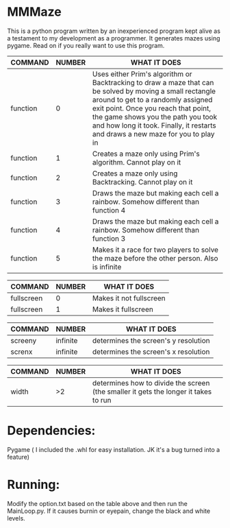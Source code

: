 # MMMaze

This is a python program written by an inexperienced program kept alive as a testament to my development as a programmer. It generates mazes using pygame. Read on if you really want to use this program.

| COMMAND | NUMBER | WHAT IT DOES |
|---------|--------|--------------|
|function | 0      | Uses either Prim's algorithm or Backtracking to draw a maze that can be solved by moving a small rectangle around to get to a randomly assigned exit point. Once you reach that point, the game shows you the path you took and how long it took. Finally, it restarts and draws a new maze for you to play in |
|function | 1      | Creates a maze only using Prim's algorithm. Cannot play on it|
|function | 2      | Creates a maze only using Backtracking. Cannot play on it |
|function | 3      | Draws the maze but making each cell a rainbow. Somehow different than function 4|
|function | 4      | Draws the maze but making each cell a rainbow. Somehow different than function 3|
|function | 5      | Makes it a race for two players to solve the maze before the other person. Also is infinite|

| COMMAND | NUMBER | WHAT IT DOES
| -------- |-------|-------------|
|fullscreen| 0   | Makes it not fullscreen |
|fullscreen| 1   | Makes it fullscreen     |

| COMMAND | NUMBER | WHAT IT DOES
| -------- |-------|-------------|
| screeny | infinite| determines the screen's y resolution |
| screnx  | infinite| determines the screen's x resolution |

| COMMAND | NUMBER | WHAT IT DOES
| -------- |-------|-------------|
|width    |>2|  determines how to divide the screen (the smaller it gets the longer it takes to run |

# Dependencies:
Pygame ( I included the .whl for easy installation. JK it's a bug turned into a feature)

# Running:
Modify the option.txt based on the table above and then run the MainLoop.py. If it causes burnin or eyepain, change the black and white levels.
